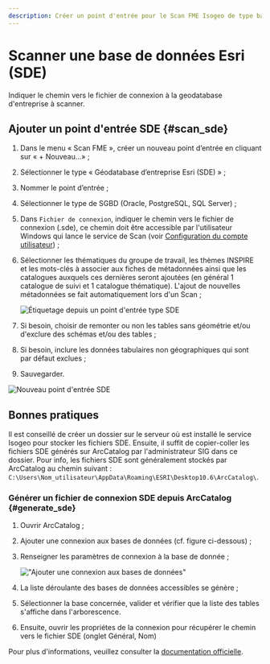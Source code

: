 ```yaml
---
description: Créer un point d'entrée pour le Scan FME Isogeo de type base de données pour les bases utilisant Esri SDE
---
```


# Scanner une base de données Esri (SDE) <i class="fa fa-database"></i>

Indiquer le chemin vers le fichier de connexion à la geodatabase d'entreprise à scanner.

## Ajouter un point d'entrée SDE {#scan_sde}

1. Dans le menu « Scan FME », créer un nouveau point d’entrée en cliquant sur « + Nouveau...» ;
2. Sélectionner le type « Géodatabase d’entreprise Esri (SDE) » ;
3. Nommer le point d’entrée ;
4. Sélectionner le type de SGBD (Oracle, PostgreSQL, SQL Server) ;
5. Dans `Fichier de connexion`, indiquer le chemin vers le fichier de connexion (.sde), ce chemin doit être accessible par l'utilisateur Windows qui lance le service de Scan (voir [Configuration du compte utilisateur](/installation/server.html#compte-utilisateur)) ;
6. Sélectionner les thématiques du groupe de travail, les thèmes INSPIRE et les mots-clés à associer aux fiches de métadonnées ainsi que les catalogues auxquels ces dernières seront ajoutées (en général 1 catalogue de suivi et 1 catalogue thématique). L'ajout de nouvelles métadonnées se fait automatiquement lors d'un Scan ;

    ![Étiquetage depuis un point d'entrée type SDE](/assets/Entrypoint-metadata-association.png)

7. Si besoin, choisir de remonter ou non les tables sans géométrie et/ou d'exclure des schémas et/ou des tables ;
8. Si besoin, inclure les données tabulaires non géographiques qui sont par défaut exclues ;
9. Sauvegarder.

![Nouveau point d'entrée SDE](/assets/new_DB_sde_ready.png)

## Bonnes pratiques

Il est conseillé de créer un dossier sur le serveur où est installé le service Isogeo pour stocker les fichiers SDE.
Ensuite, il suffit de copier-coller les fichiers SDE générés sur ArcCatalog par l'administrateur SIG dans ce dossier.
Pour info, les fichiers SDE sont généralement stockés par ArcCatalog au chemin suivant : `C:\Users\Nom_utilisateur\AppData\Roaming\ESRI\Desktop10.6\ArcCatalog\`.

### Générer un fichier de connexion SDE depuis ArcCatalog {#generate_sde}

1. Ouvrir ArcCatalog ;
2. Ajouter une connexion aux bases de données (cf. figure ci-dessous) ;
3. Renseigner les paramètres de connexion à la base de donnée ;

    !["Ajouter une connexion aux bases de données"](/assets/sde_arcCatalog.png)

4. La liste déroulante des bases de données accessibles se génère ;
5. Sélectionner la base concernée, valider et vérifier que la liste des tables s'affiche dans l'arborescence.
6. Ensuite, ouvrir les propriétes de la connexion pour récupérer le chemin vers le fichier SDE (onglet Général, Nom)

Pour plus d'informations, veuillez consulter la [documentation officielle](http://desktop.arcgis.com/fr/arcmap/latest/manage-data/using-arccatalog/connecting-to-an-enterprise-geodatabase-from-the-catalog-window.htm).
